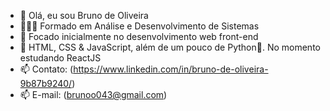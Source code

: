 - 👋 Olá, eu sou Bruno de Oliveira
- 👨🏽‍🎓 Formado em Análise e Desenvolvimento de Sistemas
- 👀 Focado inicialmente no desenvolvimento web front-end
- 🌱 HTML, CSS & JavaScript, além de um pouco de Python🐍. No momento estudando ReactJS
- 📫 Contato: (https://www.linkedin.com/in/bruno-de-oliveira-9b87b9240/)
- 📫 E-mail: (brunoo043@gmail.com)

<!---
BrunoDeOliveira-0898/BrunoDeOliveira-0898 is a ✨ special ✨ repository because its `README.md` (this file) appears on your GitHub profile.
You can click the Preview link to take a look at your changes.
--->
